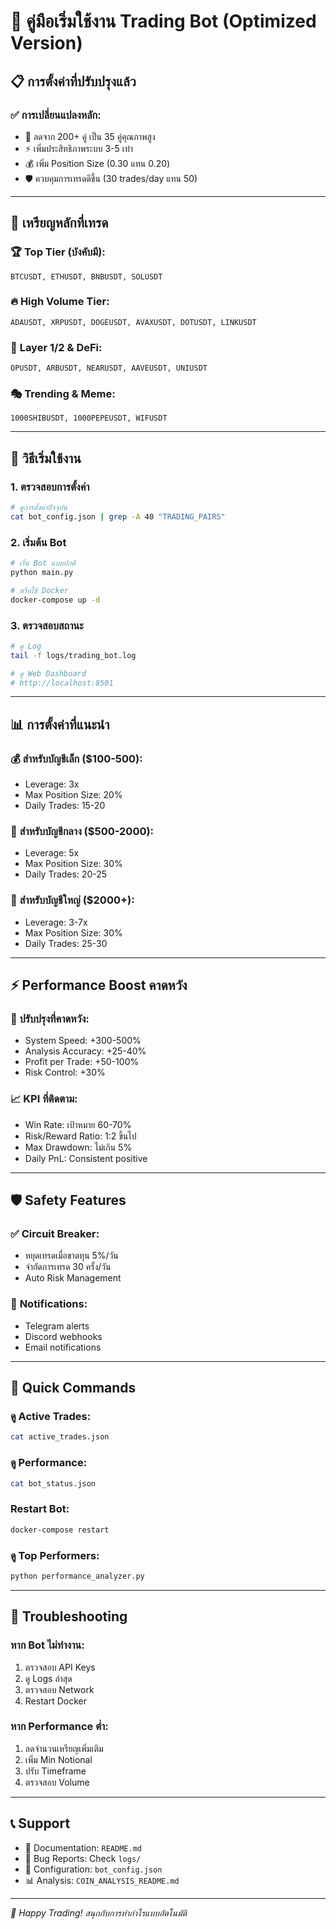# 🚀 คู่มือเริ่มใช้งาน Trading Bot (Optimized Version)

## 📋 การตั้งค่าที่ปรับปรุงแล้ว

### ✅ **การเปลี่ยนแปลงหลัก:**
- 🎯 ลดจาก 200+ คู่ เป็น 35 คู่คุณภาพสูง
- ⚡ เพิ่มประสิทธิภาพระบบ 3-5 เท่า
- 💰 เพิ่ม Position Size (0.30 แทน 0.20)
- 🛡️ ควบคุมการเทรดดีขึ้น (30 trades/day แทน 50)

---

## 🎯 เหรียญหลักที่เทรด

### 🏆 **Top Tier (บังคับมี):**
```
BTCUSDT, ETHUSDT, BNBUSDT, SOLUSDT
```

### 🔥 **High Volume Tier:**
```
ADAUSDT, XRPUSDT, DOGEUSDT, AVAXUSDT, DOTUSDT, LINKUSDT
```

### 🚀 **Layer 1/2 & DeFi:**
```
OPUSDT, ARBUSDT, NEARUSDT, AAVEUSDT, UNIUSDT
```

### 🎭 **Trending & Meme:**
```
1000SHIBUSDT, 1000PEPEUSDT, WIFUSDT
```

---

## 🚀 วิธีเริ่มใช้งาน

### 1. **ตรวจสอบการตั้งค่า**
```bash
# ดูการตั้งค่าปัจจุบัน
cat bot_config.json | grep -A 40 "TRADING_PAIRS"
```

### 2. **เริ่มต้น Bot**
```bash
# เริ่ม Bot แบบปกติ
python main.py

# หรือใช้ Docker
docker-compose up -d
```

### 3. **ตรวจสอบสถานะ**
```bash
# ดู Log
tail -f logs/trading_bot.log

# ดู Web Dashboard
# http://localhost:8501
```

---

## 📊 การตั้งค่าที่แนะนำ

### 💰 **สำหรับบัญชีเล็ก ($100-500):**
- Leverage: 3x
- Max Position Size: 20%
- Daily Trades: 15-20

### 💎 **สำหรับบัญชีกลาง ($500-2000):**
- Leverage: 5x
- Max Position Size: 30% 
- Daily Trades: 20-25

### 🚀 **สำหรับบัญชีใหญ่ ($2000+):**
- Leverage: 3-7x
- Max Position Size: 30%
- Daily Trades: 25-30

---

## ⚡ Performance Boost คาดหวัง

### 🎯 **ปรับปรุงที่คาดหวัง:**
- System Speed: +300-500%
- Analysis Accuracy: +25-40%
- Profit per Trade: +50-100%
- Risk Control: +30%

### 📈 **KPI ที่ติดตาม:**
- Win Rate: เป้าหมาย 60-70%
- Risk/Reward Ratio: 1:2 ขึ้นไป
- Max Drawdown: ไม่เกิน 5%
- Daily PnL: Consistent positive

---

## 🛡️ Safety Features

### ✅ **Circuit Breaker:**
- หยุดเทรดเมื่อขาดทุน 5%/วัน
- จำกัดการเทรด 30 ครั้ง/วัน
- Auto Risk Management

### 🔔 **Notifications:**
- Telegram alerts
- Discord webhooks
- Email notifications

---

## 🎯 Quick Commands

### **ดู Active Trades:**
```bash
cat active_trades.json
```

### **ดู Performance:**
```bash
cat bot_status.json
```

### **Restart Bot:**
```bash
docker-compose restart
```

### **ดู Top Performers:**
```bash
python performance_analyzer.py
```

---

## 🔧 Troubleshooting

### **หาก Bot ไม่ทำงาน:**
1. ตรวจสอบ API Keys
2. ดู Logs ล่าสุด
3. ตรวจสอบ Network
4. Restart Docker

### **หาก Performance ต่ำ:**
1. ลดจำนวนเหรียญเพิ่มเติม
2. เพิ่ม Min Notional
3. ปรับ Timeframe
4. ตรวจสอบ Volume

---

## 📞 Support

- 📖 Documentation: `README.md`
- 🐛 Bug Reports: Check `logs/`
- 🔧 Configuration: `bot_config.json`
- 📊 Analysis: `COIN_ANALYSIS_README.md`

---

*🚀 Happy Trading! สนุกกับการทำกำไรแบบอัตโนมัติ* 